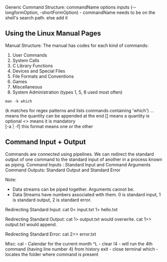 Generic Command Structure: 
commandName options inputs (--longformOption, -shortFormOption)
    - commandName needs to be on the shell's search path. else add it 

## Using the Linux Manual Pages 
Manual Structure: The manual has codes for each kind of commands: 
1. User Commands 
2. System Calls 
3. C Library Functions 
4. Devices and Special Files 
5. File Formats and Conventions 
6. Games 
7. Miscellaneous 
8. System Administration 
(types 1, 5, 8 used most often)

```
man -k which
```
(k matches for regex patterns and lists commands containing 'which') 
... means the quantity can be appended at the end 
[] means a quantity is optional 
<> means it is mandatory  
[-a | -f] this format means one or the other 

## Command Input + Output 
Commands are connected using pipelines. We can redirect the standard output of one command to the standard input of another in a process known as piping. 
Command Inputs : Standard Input and Command Arguments
Command Outputs: Standard Output and Standard Error

Note:
-  Data streams can be piped together. Arguments cannot be. 
- Data Streams have numbers associated with them. 0 is standard input, 1 is standard output, 2 is standard error. 

Redirecting Standard Input: cat 0< input.txt 1> hello.txt

Redirecting Standard Output: cat 1> output.txt would overwrite. cat 1>> output.txt would append. 

Redirecting Standard Error: cat 2>> error.txt 

Misc: 
cal - Calendar for the current month
^L - clear
!4 - will run the 4th command (having line number 4) from history
exit - close terminal
which - locates the folder where command is present 
